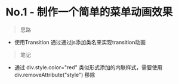# No.1 - 制作一个简单的菜单动画效果

>思路

+ 使用Transition
    通过通过js添加类名来实现transition动画

>笔记

+ 通过 div.style.color="red" 类似形式添加的内联样式，需要使用div.removeAttribute("style") 移除